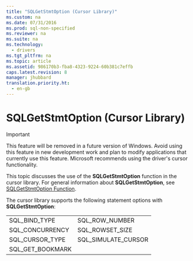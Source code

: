 ```yaml
---
title: "SQLGetStmtOption (Cursor Library)"
ms.custom: na
ms.date: 07/31/2016
ms.prod: sql-non-specified
ms.reviewer: na
ms.suite: na
ms.technology: 
  - drivers
ms.tgt_pltfrm: na
ms.topic: article
ms.assetid: 986170b3-fba8-4323-9224-60b381c7effb
caps.latest.revision: 8
manager: jhubbard
translation.priority.ht: 
  - en-gb
---
```

# SQLGetStmtOption (Cursor Library)
> [!IMPORTANT]  
>  This feature will be removed in a future version of Windows. Avoid using this feature in new development work and plan to modify applications that currently use this feature. Microsoft recommends using the driver's cursor functionality.  
  
 This topic discusses the use of the **SQLGetStmtOption** function in the cursor library. For general information about **SQLGetStmtOption**, see [SQLGetStmtOption Function](../content/SQLGetStmtOption-Function.md).  
  
 The cursor library supports the following statement options with **SQLGetStmtOption**:  
  
|||  
|-|-|  
|SQL_BIND_TYPE|SQL_ROW_NUMBER|  
|SQL_CONCURRENCY|SQL_ROWSET_SIZE|  
|SQL_CURSOR_TYPE|SQL_SIMULATE_CURSOR|  
|SQL_GET_BOOKMARK||